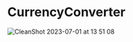 # CurrencyConverter

![CleanShot 2023-07-01 at 13 51 08](https://github.com/japsadev/CurrencyConverter/assets/62521215/3608a868-fead-481e-98d3-3600b5ffc532)
